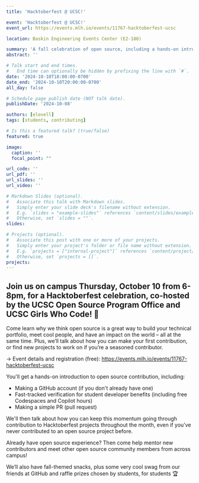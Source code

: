 ```yaml
---
title: 'Hacktoberfest @ UCSC!'

event: 'Hacktoberfest @ UCSC!'
event_url: https://events.mlh.io/events/11767-hacktoberfest-ucsc

location: Baskin Engineering Events Center (E2-180)

summary: 'A fall celebration of open source, including a hands-on intro, snacks, and prizes 🍂'
abstract: ''

# Talk start and end times.
#   End time can optionally be hidden by prefixing the line with `#`.
date: '2024-10-10T18:00:00-0700'
date_end: '2024-10-10T20:00:00-0700'
all_day: false

# Schedule page publish date (NOT talk date).
publishDate: '2024-10-08'

authors: [elovell]
tags: [students, contributing]

# Is this a featured talk? (true/false)
featured: true

image:
  caption: ''
  focal_point: ""

url_code: ''
url_pdf: ''
url_slides: ''
url_video: ''

# Markdown Slides (optional).
#   Associate this talk with Markdown slides.
#   Simply enter your slide deck's filename without extension.
#   E.g. `slides = "example-slides"` references `content/slides/example-slides.md`.
#   Otherwise, set `slides = ""`.
slides:

# Projects (optional).
#   Associate this post with one or more of your projects.
#   Simply enter your project's folder or file name without extension.
#   E.g. `projects = ["internal-project"]` references `content/project/deep-learning/index.md`.
#   Otherwise, set `projects = []`.
projects:
---
```


## Join us on campus Thursday, October 10 from 6-8pm, for a Hacktoberfest celebration, co-hosted by the UCSC Open Source Program Office and UCSC Girls Who Code! 👻 

Come learn why we think open source is a great way to build your technical portfolio, meet cool people, and have an impact on the world – all at the same time. Plus, we’ll talk about how you can make your first contribution, or find new projects to work on if you’re a seasoned contributor. 

→ Event details and registration (free): https://events.mlh.io/events/11767-hacktoberfest-ucsc

You'll get a hands-on introduction to open source contribution, including:
- Making a GitHub account (if you don't already have one)
- Fast-tracked verification for student developer benefits (including free Codespaces and Copilot hours) 
- Making a simple PR (pull request)

We'll then talk about how you can keep this momentum going through contribution to Hacktoberfest projects throughout the month, even if you’ve never contributed to an open source project before.

Already have open source experience? Then come help mentor new contributors and meet other open source community members from across campus! 

We’ll also have fall-themed snacks, plus some very cool swag from our friends at GitHub and raffle prizes chosen by students, for students 🏆
